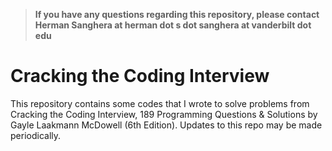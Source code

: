 >**If you have any questions regarding this repository, please contact Herman Sanghera at herman dot s dot sanghera at vanderbilt dot edu**

# Cracking the Coding Interview

This repository contains some codes that I wrote to solve problems from Cracking the Coding Interview, 189 Programming Questions &amp; Solutions by Gayle Laakmann McDowell (6th Edition). Updates to this repo may be made periodically.
